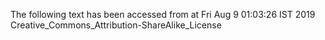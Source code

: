 The following text has been accessed from at Fri Aug 9 01:03:26 IST 2019
Creative_Commons_Attribution-ShareAlike_License
